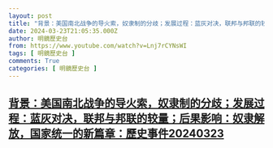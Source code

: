 ```yaml
---
layout: post
title: "背景：美国南北战争的导火索，奴隶制的分歧；发展过程：蓝灰对决，联邦与邦联的较量；后果影响：奴隶解放，国家统一的新篇章：歷史事件20240323"
date: 2024-03-23T21:05:35.000Z
author: 明鏡歷史台
from: https://www.youtube.com/watch?v=Lnj7rCYNsWI
tags: [ 明鏡歷史台 ]
comments: True
categories: [ 明鏡歷史台 ]
---
```

<!--1711227935000-->
[背景：美国南北战争的导火索，奴隶制的分歧；发展过程：蓝灰对决，联邦与邦联的较量；后果影响：奴隶解放，国家统一的新篇章：歷史事件20240323](https://www.youtube.com/watch?v=Lnj7rCYNsWI)
------

<div>

</div>
